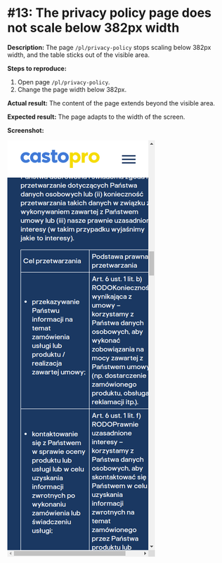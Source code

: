 # #13: The privacy policy page does not scale below 382px width
**Description:** The page `/pl/privacy-policy` stops scaling below 382px width, and the table sticks out of the visible area.

**Steps to reproduce:**
1. Open page `/pl/privacy-policy`.
2. Change the page width below 382px.

**Actual result:** The content of the page extends beyond the visible area.

**Expected result:** The page adapts to the width of the screen.

**Screenshot:**

![CastoPro13](https://raw.githubusercontent.com/lukmarcus/Today-I-Learned/main/Test_Case_Studies/CastoPro/13.png)
